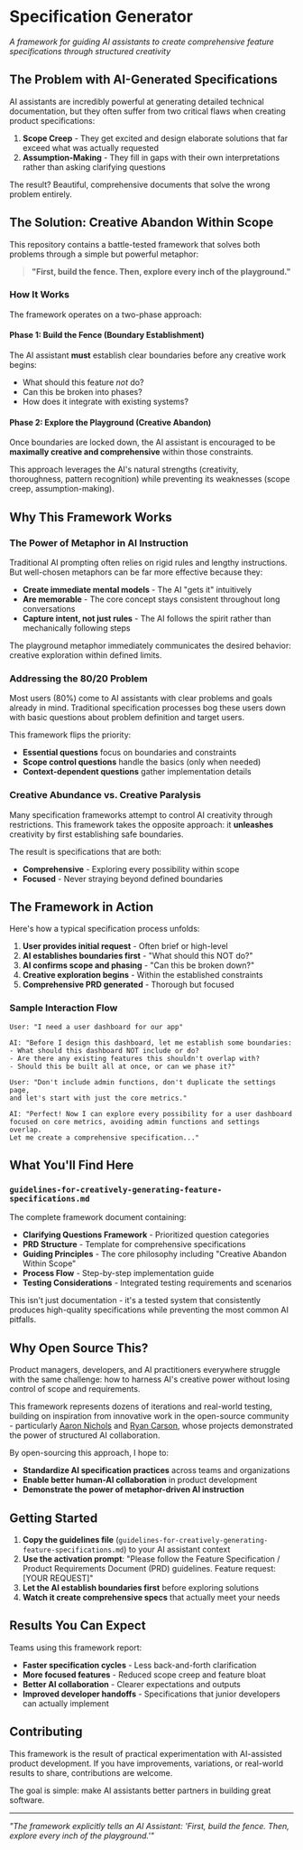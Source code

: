 # Specification Generator

*A framework for guiding AI assistants to create comprehensive feature specifications through structured creativity*

## The Problem with AI-Generated Specifications

AI assistants are incredibly powerful at generating detailed technical documentation, but they often suffer from two critical flaws when creating product specifications:

1. **Scope Creep** - They get excited and design elaborate solutions that far exceed what was actually requested
2. **Assumption-Making** - They fill in gaps with their own interpretations rather than asking clarifying questions

The result? Beautiful, comprehensive documents that solve the wrong problem entirely.

## The Solution: Creative Abandon Within Scope

This repository contains a battle-tested framework that solves both problems through a simple but powerful metaphor:

> **"First, build the fence. Then, explore every inch of the playground."**

### How It Works

The framework operates on a two-phase approach:

#### Phase 1: Build the Fence (Boundary Establishment)
The AI assistant **must** establish clear boundaries before any creative work begins:
- What should this feature *not* do?
- Can this be broken into phases?
- How does it integrate with existing systems?

#### Phase 2: Explore the Playground (Creative Abandon)
Once boundaries are locked down, the AI assistant is encouraged to be **maximally creative and comprehensive** within those constraints.

This approach leverages the AI's natural strengths (creativity, thoroughness, pattern recognition) while preventing its weaknesses (scope creep, assumption-making).

## Why This Framework Works

### The Power of Metaphor in AI Instruction

Traditional AI prompting often relies on rigid rules and lengthy instructions. But well-chosen metaphors can be far more effective because they:

- **Create immediate mental models** - The AI "gets it" intuitively
- **Are memorable** - The core concept stays consistent throughout long conversations
- **Capture intent, not just rules** - The AI follows the spirit rather than mechanically following steps

The playground metaphor immediately communicates the desired behavior: creative exploration within defined limits.

### Addressing the 80/20 Problem

Most users (80%) come to AI assistants with clear problems and goals already in mind. Traditional specification processes bog these users down with basic questions about problem definition and target users.

This framework flips the priority:
- **Essential questions** focus on boundaries and constraints
- **Scope control questions** handle the basics (only when needed)
- **Context-dependent questions** gather implementation details

### Creative Abundance vs. Creative Paralysis

Many specification frameworks attempt to control AI creativity through restrictions. This framework takes the opposite approach: it **unleashes** creativity by first establishing safe boundaries.

The result is specifications that are both:
- **Comprehensive** - Exploring every possibility within scope
- **Focused** - Never straying beyond defined boundaries

## The Framework in Action

Here's how a typical specification process unfolds:

1. **User provides initial request** - Often brief or high-level
2. **AI establishes boundaries first** - "What should this NOT do?"
3. **AI confirms scope and phasing** - "Can this be broken down?"
4. **Creative exploration begins** - Within the established constraints
5. **Comprehensive PRD generated** - Thorough but focused

### Sample Interaction Flow

```
User: "I need a user dashboard for our app"

AI: "Before I design this dashboard, let me establish some boundaries:
- What should this dashboard NOT include or do?
- Are there any existing features this shouldn't overlap with?
- Should this be built all at once, or can we phase it?"

User: "Don't include admin functions, don't duplicate the settings page, 
and let's start with just the core metrics."

AI: "Perfect! Now I can explore every possibility for a user dashboard 
focused on core metrics, avoiding admin functions and settings overlap. 
Let me create a comprehensive specification..."
```

## What You'll Find Here

### `guidelines-for-creatively-generating-feature-specifications.md`

The complete framework document containing:
- **Clarifying Questions Framework** - Prioritized question categories
- **PRD Structure** - Template for comprehensive specifications  
- **Guiding Principles** - The core philosophy including "Creative Abandon Within Scope"
- **Process Flow** - Step-by-step implementation guide
- **Testing Considerations** - Integrated testing requirements and scenarios

This isn't just documentation - it's a tested system that consistently produces high-quality specifications while preventing the most common AI pitfalls.

## Why Open Source This?

Product managers, developers, and AI practitioners everywhere struggle with the same challenge: how to harness AI's creative power without losing control of scope and requirements.

This framework represents dozens of iterations and real-world testing, building on inspiration from innovative work in the open-source community - particularly [Aaron Nichols](https://github.com/adnichols) and [Ryan Carson](https://github.com/snarktank), whose projects demonstrated the power of structured AI collaboration.

By open-sourcing this approach, I hope to:

- **Standardize AI specification practices** across teams and organizations
- **Enable better human-AI collaboration** in product development
- **Demonstrate the power of metaphor-driven AI instruction**

## Getting Started

1. **Copy the guidelines file** (`guidelines-for-creatively-generating-feature-specifications.md`) to your AI assistant context
2. **Use the activation prompt**: "Please follow the Feature Specification / Product Requirements Document (PRD) guidelines. Feature request: [YOUR REQUEST]"
3. **Let the AI establish boundaries first** before exploring solutions
4. **Watch it create comprehensive specs** that actually meet your needs

## Results You Can Expect

Teams using this framework report:
- **Faster specification cycles** - Less back-and-forth clarification
- **More focused features** - Reduced scope creep and feature bloat
- **Better AI collaboration** - Clearer expectations and outputs
- **Improved developer handoffs** - Specifications that junior developers can actually implement

## Contributing

This framework is the result of practical experimentation with AI-assisted product development. If you have improvements, variations, or real-world results to share, contributions are welcome.

The goal is simple: make AI assistants better partners in building great software.

---

*"The framework explicitly tells an AI Assistant: 'First, build the fence. Then, explore every inch of the playground.'"*